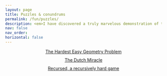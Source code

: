 ```yaml
---
layout: page
title: Puzzles & conundrums
permalink: /fun/puzzles/
description: <em>I have discovered a truly marvelous demonstration of this proposition that this margin is too narrow to contain.</em><br>- Pierre de Fermat
nav: false
nav_order:
horizontal: false
---
```


<div style="text-align: center;">
  <style>
    .centered-list {
      list-style-type: none; /* Removes bullet points */
      padding: 0; /* Removes default padding */
    }
    .centered-list li {
      margin-bottom: 10px; /* Adds spacing between links */
    }
  </style>
  
  <ul class="centered-list">
      <li><a href="https://mindyourdecisions.com/blog/2016/09/04/the-hardest-easy-geometry-problem-sunday-puzzle/">The Hardest Easy Geometry Problem</a></li>
      <li><a href="/assets/pdf/fun_dutchmiracle.pdf">The Dutch Miracle</a></li>
      <li><a href="https://recursed-ice-palace.github.io">Recursed, a recursively hard game</a></li>
    <!-- Add other list items here -->
  </ul>
</div>